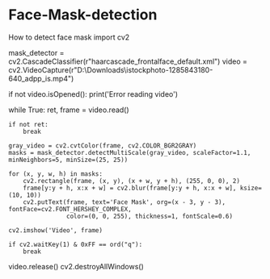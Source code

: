 # Face-Mask-detection
How to detect face mask 
import cv2

mask_detector = cv2.CascadeClassifier(r"haarcascade_frontalface_default.xml")
video = cv2.VideoCapture(r"D:\Downloads\istockphoto-1285843180-640_adpp_is.mp4")

if not video.isOpened():
    print('Error reading video')

while True:
    ret, frame = video.read()
    
    if not ret:
        break

    gray_video = cv2.cvtColor(frame, cv2.COLOR_BGR2GRAY)
    masks = mask_detector.detectMultiScale(gray_video, scaleFactor=1.1, minNeighbors=5, minSize=(25, 25))
    
    for (x, y, w, h) in masks:
        cv2.rectangle(frame, (x, y), (x + w, y + h), (255, 0, 0), 2)
        frame[y:y + h, x:x + w] = cv2.blur(frame[y:y + h, x:x + w], ksize=(10, 10))
        cv2.putText(frame, text='Face Mask', org=(x - 3, y - 3), fontFace=cv2.FONT_HERSHEY_COMPLEX,
                    color=(0, 0, 255), thickness=1, fontScale=0.6)

    cv2.imshow('Video', frame)

    if cv2.waitKey(1) & 0xFF == ord("q"):
        break

video.release()
cv2.destroyAllWindows()
